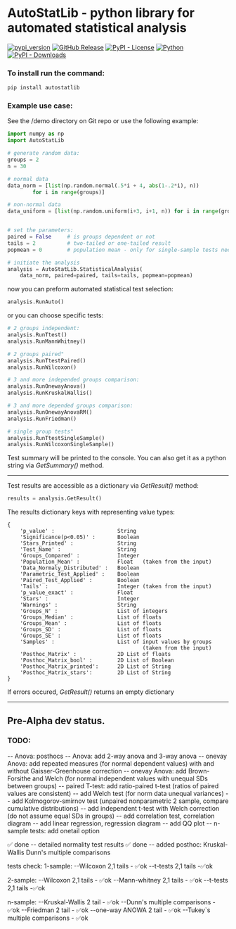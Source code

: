 # AutoStatLib - python library for automated statistical analysis

[![pypi_version](https://img.shields.io/pypi/v/AutoStatLib?label=PyPI&color=green)](https://pypi.org/project/AutoStatLib)
[![GitHub Release](https://img.shields.io/github/v/release/konung-yaropolk/AutoStatLib?label=GitHub&color=green&link=https%3A%2F%2Fgithub.com%2Fkonung-yaropolk%2FAutoStatLib)](https://github.com/konung-yaropolk/AutoStatLib)
[![PyPI - License](https://img.shields.io/pypi/l/AutoStatLib)](https://pypi.org/project/AutoStatLib)
[![Python](https://img.shields.io/badge/Python-v3.10%5E-green?logo=python)](https://pypi.org/project/AutoStatLib)
[![PyPI - Downloads](https://img.shields.io/pypi/dm/AutoStatLib?label=PyPI%20stats&color=blue)](https://pypi.org/project/AutoStatLib)

### To install run the command:

```bash
pip install autostatlib
```

### Example use case:

See the /demo directory on Git repo or
use the following example:

```python
import numpy as np
import AutoStatLib

# generate random data:
groups = 2
n = 30

# normal data
data_norm = [list(np.random.normal(.5*i + 4, abs(1-.2*i), n))
        for i in range(groups)]

# non-normal data
data_uniform = [list(np.random.uniform(i+3, i+1, n)) for i in range(groups)]


# set the parameters:
paired = False     # is groups dependent or not
tails = 2          # two-tailed or one-tailed result
popmean = 0        # population mean - only for single-sample tests needed

# initiate the analysis
analysis = AutoStatLib.StatisticalAnalysis(
    data_norm, paired=paired, tails=tails, popmean=popmean)
```

now you can preform automated statistical test selection:

```python
analysis.RunAuto()
```

or you can choose specific tests:

```python
# 2 groups independent:
analysis.RunTtest()
analysis.RunMannWhitney()

# 2 groups paired"
analysis.RunTtestPaired()
analysis.RunWilcoxon()

# 3 and more independed groups comparison:
analysis.RunOnewayAnova()
analysis.RunKruskalWallis()

# 3 and more depended groups comparison:
analysis.RunOnewayAnovaRM()
analysis.RunFriedman()

# single group tests"
analysis.RunTtestSingleSample()
analysis.RunWilcoxonSingleSample()
```

Test summary will be printed to the console.
You can also get it as a python string via *GetSummary()* method.

---

Test results are accessible as a dictionary via *GetResult()* method:

```python
results = analysis.GetResult()
```

The results dictionary keys with representing value types:

```
{
    'p_value' :                    String
    'Significance(p<0.05)' :       Boolean
    'Stars_Printed' :              String
    'Test_Name' :                  String
    'Groups_Compared' :            Integer
    'Population_Mean' :            Float   (taken from the input)
    'Data_Normaly_Distributed' :   Boolean
    'Parametric_Test_Applied' :    Boolean
    'Paired_Test_Applied' :        Boolean
    'Tails' :                      Integer (taken from the input)
    'p_value_exact' :              Float
    'Stars' :                      Integer
    'Warnings' :                   String
    'Groups_N' :                   List of integers
    'Groups_Median' :              List of floats
    'Groups_Mean' :                List of floats
    'Groups_SD' :                  List of floats
    'Groups_SE' :                  List of floats
    'Samples' :                    List of input values by groups
                                           (taken from the input)
    'Posthoc_Matrix' :             2D List of floats
    'Posthoc_Matrix_bool' :        2D List of Boolean
    'Posthoc_Matrix_printed':      2D List of String
    'Posthoc_Matrix_stars':        2D List of String
}
```

If errors occured, *GetResult()* returns an empty dictionary

---

## Pre-Alpha dev status.

### TODO:

-- Anova: posthocs
-- Anova: add 2-way anova and 3-way anova
-- onevay Anova: add repeated measures (for normal dependent values) with and without Gaisser-Greenhouse correction
-- onevay Anova: add Brown-Forsithe and Welch (for normal independent values with unequal SDs between groups)
-- paired T-test: add ratio-paired t-test (ratios of paired values are consistent)
-- add Welch test (for norm data unequal variances)
-- add Kolmogorov-smirnov test (unpaired nonparametric 2 sample, compare cumulative distributions)
-- add independent t-test with Welch correction (do not assume equal SDs in groups)
-- add correlation test, correlation diagram
-- add linear regression, regression diagram
-- add QQ plot
-- n-sample tests: add onetail option

✅ done -- detailed normality test results
✅ done -- added posthoc: Kruskal-Wallis Dunn's multiple comparisons

tests check:
1-sample:
--Wilcoxon 2,1 tails - ✅ok
--t-tests 2,1 tails -✅ok

2-sample:
--Wilcoxon 2,1 tails - ✅ok
--Mann-whitney 2,1 tails - ✅ok
--t-tests 2,1 tails -✅ok

n-sample:
--Kruskal-Wallis 2 tail - ✅ok
--Dunn's multiple comparisons - ✅ok
--Friedman 2 tail - ✅ok
--one-way ANOWA 2 tail - ✅ok
--Tukey`s multiple comparisons - ✅ok

